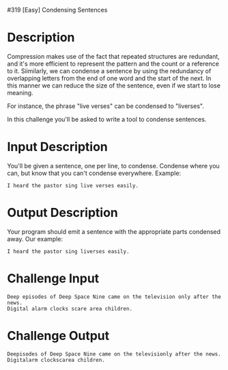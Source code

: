 #319 [Easy] Condensing Sentences

# Description
Compression makes use of the fact that repeated structures are redundant, and it's more efficient to represent the pattern and the count or a reference to it. Siimilarly, we can condense a sentence by using the redundancy of overlapping letters from the end of one word and the start of the next. In this manner we can reduce the size of the sentence, even if we start to lose meaning. 

For instance, the phrase "live verses" can be condensed to "liverses". 

In this challenge you'll be asked to write a tool to condense sentences.

# Input Description
You'll be given a sentence, one per line, to condense. Condense where you can, but know that you can't condense everywhere. Example:


```
I heard the pastor sing live verses easily.
```
# Output Description
Your program should emit a sentence with the appropriate parts condensed away. Our example:


```
I heard the pastor sing liverses easily.
```
# Challenge Input

```
Deep episodes of Deep Space Nine came on the television only after the news.
Digital alarm clocks scare area children.
```
# Challenge Output

```
Deepisodes of Deep Space Nine came on the televisionly after the news.
Digitalarm clockscarea children.
```
